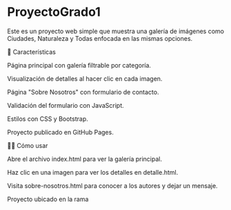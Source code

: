 # ProyectoGrado1

Este es un proyecto web simple que muestra una galería de imágenes como Ciudades, Naturaleza y Todas enfocada en las mismas opciones.

🤞 Características

Página principal con galería filtrable por categoría.

Visualización de detalles al hacer clic en cada imagen.

Página "Sobre Nosotros" con formulario de contacto.

Validación del formulario con JavaScript.

Estilos con CSS y Bootstrap.

Proyecto publicado en GitHub Pages.

🐱‍👤 Cómo usar

Abre el archivo index.html para ver la galería principal.

Haz clic en una imagen para ver los detalles en detalle.html.

Visita sobre-nosotros.html para conocer a los autores y dejar un mensaje.

Proyecto ubicado en la rama <MAIN>
